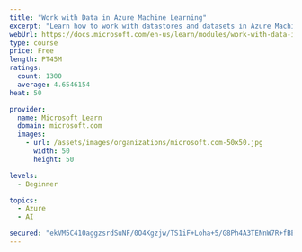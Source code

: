 ```yaml
---
title: "Work with Data in Azure Machine Learning"
excerpt: "Learn how to work with datastores and datasets in Azure Machine Learning."
webUrl: https://docs.microsoft.com/en-us/learn/modules/work-with-data-in-aml/
type: course
price: Free
length: PT45M
ratings:
  count: 1300
  average: 4.6546154
heat: 50

provider:
  name: Microsoft Learn
  domain: microsoft.com
  images:
    - url: /assets/images/organizations/microsoft.com-50x50.jpg
      width: 50
      height: 50

levels:
  - Beginner

topics:
  - Azure
  - AI

secured: "ekVM5C410aggzsrdSuNF/0O4Kgzjw/TS1iF+Loha+5/G8Ph4A3TENnW7R+fBEDpmK9QkICsQ6gz5J7ObE8RozRs5sQxEq216LjzpIIzx13BBK7TxkS2faJukI1vIb0sXTNnGJSeggeTfmHTB4z+RLmQHhJwaCtQJuTtA2ASwH8iv2GiZQBveylYZkqsnOJDc6b+qJzja0EX//+TYysu6ExOMIjWD58VVbfT2KBb/dG1M+ZG1Qx+ACjc++AbXSi42xpfmj66jk4xsqhVRgCoTTeWgMRo1k5TS4TwHQG36q4plSSV0apxg4Zgxum5baP380HWg9KI29+KfkCmxdgK+CUdbCuuMWypiZPC9OVmMXmJfX76q6tb+QXRUa2FT3Bq7oUs9u6cIipch2omksbg9c57oe3yfXGuwE8iI6pTd6JM=;oXfKamu232vaOjR3vA4RoA=="
---
```


